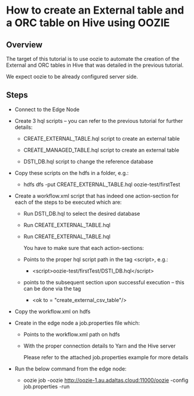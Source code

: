 # How to create an External table and a ORC table on Hive using OOZIE

## Overview

The target of this tutorial is to use oozie to automate the creation of the External
and ORC tables in Hive that was detailed in the previous tutorial.

We expect oozie to be already configured server side.

## Steps

  - Connect to the Edge Node

  - Create 3 hql scripts – you can refer to the previous tutorial for
    further details:
    
      - CREATE\_EXTERNAL\_TABLE.hql script to create an external table
    
      - CREATE\_MANAGED\_TABLE.hql script to create an external table
    
      - DSTI\_DB.hql script to change the reference database

  - Copy these scripts on the hdfs in a folder, e.g.:
    
      - hdfs dfs -put CREATE\_EXTERNAL\_TABLE.hql oozie-test/firstTest

  - Create a workflow.xml script that has indeed one action-section for
    each of the steps to be executed which are:
    
      - Run DSTI\_DB.hql to select the desired database
    
      - Run CREATE\_EXTERNAL\_TABLE.hql
    
      - Run CREATE\_EXTERNAL\_TABLE.hql
        
        You have to make sure that each action-sections:
    
      - Points to the proper hql script path in the tag \<script\>,
        e.g.:
        
          - \<script\>oozie-test/firstTest/DSTI\_DB.hql\</script\>
    
      - points to the subsequent section upon successful execution –
        this can be done via the tag
        
          - \<ok to = "create\_external\_csv\_table"/\>

  - Copy the workflow.xml on hdfs

  - Create in the edge node a job.properties file which:
    
      - Points to the workflow.xml path on hdfs
    
      - With the proper connection details to Yarn and the Hive server
        
        Please refer to the attached job.properties example for more
        details

  - Run the below command from the edge node:
    
      - oozie job -oozie http://oozie-1.au.adaltas.cloud:11000/oozie
        -config job.properties -run
